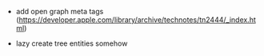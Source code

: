 * add open graph meta tags (https://developer.apple.com/library/archive/technotes/tn2444/_index.html)

* lazy create tree entities somehow
